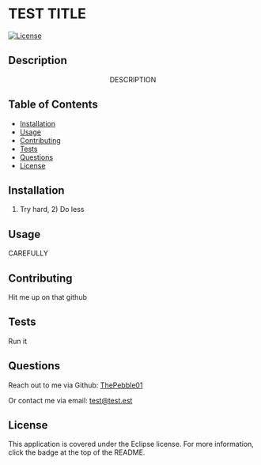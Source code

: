 # TEST TITLE

  [![License](https://img.shields.io/badge/License-EPL_1.0-red.svg)](https://opensource.org/licenses/EPL-1.0)
  
  ## Description

  <p align="center">
    DESCRIPTION
  </p>

  ## Table of Contents

  - [Installation](#installation)
  - [Usage](#usage)
  - [Contributing](#contributing)
  - [Tests](#tests)
  - [Questions](#questions)
  - [License](#license)

  ## Installation

 1) Try hard, 2) Do less 



  ## Usage

  CAREFULLY

  ## Contributing

 Hit me up on that github 



  ## Tests

 Run it 



  ## Questions

  Reach out to me via Github: [ThePebble01](https://github.com/ThePebble01)
  
Or contact me via email: test@test.est

  ## License

This application is covered under the Eclipse license. 
For more information, click the badge at the top of the README.

